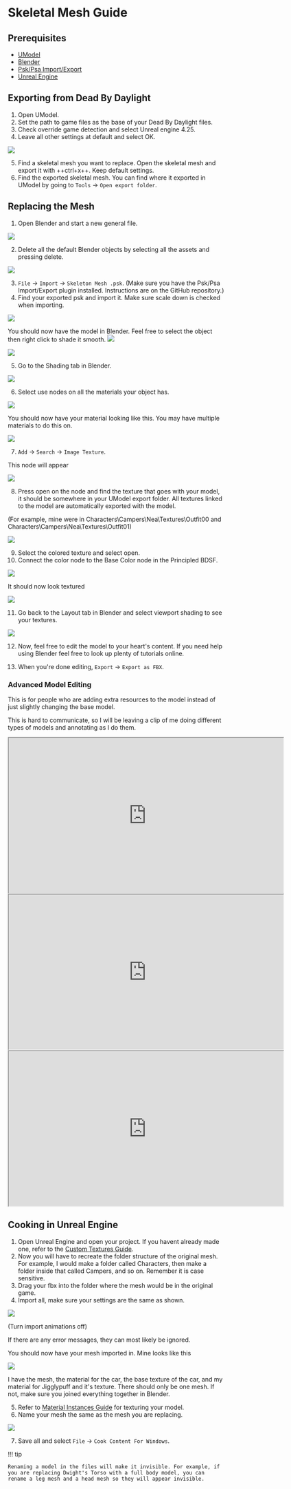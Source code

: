 # Skeletal Mesh Guide

## Prerequisites

- [UModel](https://www.gildor.org/en/projects/umodel)
- [Blender](https://www.blender.org/download/)
- [Psk/Psa Import/Export](https://github.com/Befzz/blender3d_import_psk_psa)
- [Unreal Engine](https://www.unrealengine.com/en-US/download)

## Exporting from Dead By Daylight

1. Open UModel.
2. Set the path to game files as the base of your Dead By Daylight files.
3. Check override game detection and select Unreal engine 4.25.
4. Leave all other settings at default and select OK.

![](https://images-ext-2.discordapp.net/external/aHO1nQ_Mz4-lg48MPivnC5yDjQMqIMH7zccCU9q3kbQ/https/media.discordapp.net/attachments/833812099263627335/833852232449261578/unknown.png)

5. Find a skeletal mesh you want to replace. Open the skeletal mesh and export it with ++ctrl+x++. Keep default settings.
6. Find the exported skeletal mesh. You can find where it exported in UModel by going to `Tools` → `Open export folder`.

## Replacing the Mesh

1. Open Blender and start a new general file.

![](https://media.discordapp.net/attachments/797525681608982538/797532695810146304/unknown.png)

2. Delete all the default Blender objects by selecting all the assets and pressing delete.

![](https://media.discordapp.net/attachments/797525681608982538/797532879785164850/unknown.png)

3. `File` → `Import` → `Skeleton Mesh .psk`.
(Make sure you have the Psk/Psa Import/Export plugin installed. Instructions are on the GitHub repository.)
4. Find your exported psk and import it. Make sure scale down is checked when importing. 

![](https://media.discordapp.net/attachments/797528664535072779/797581354257612840/unknown.png)

You should now have the model in Blender. Feel free to select the object then right click to shade it smooth.
![](https://media.discordapp.net/attachments/797528664535072779/797581639790231553/unknown.png)

![](https://media.discordapp.net/attachments/797528664535072779/797581687659692032/unknown.png)

5. Go to the Shading tab in Blender.

![](https://media.discordapp.net/attachments/797528664535072779/797582859551375380/unknown.png)

6. Select use nodes on all the materials your object has.

![](https://media.discordapp.net/attachments/797528664535072779/797582940300640326/unknown.png)

You should now have your material looking like this. You may have multiple materials to do this on.

![](https://media.discordapp.net/attachments/797528664535072779/797583511967367199/unknown.png)

7. `Add` → `Search` → `Image Texture`.

This node will appear

![](https://media.discordapp.net/attachments/797525681608982538/797534561285701672/unknown.png)

8. Press open on the node and find the texture that goes with your model, it should be somewhere in your UModel export folder. All textures linked to the model are automatically exported with the model.

(For example, mine were in Characters\Campers\Nea\Textures\Outfit00 and Characters\Campers\Nea\Textures\Outfit01)

![](https://media.discordapp.net/attachments/797528664535072779/797583971936501801/unknown.png)

9. Select the colored texture and select open.
10. Connect the color node to the Base Color node in the Principled BDSF.

![](https://media.discordapp.net/attachments/797525681608982538/797535360498270258/unknown.png)

It should now look textured

![](https://media.discordapp.net/attachments/797528664535072779/797584170116317204/unknown.png)

11. Go back to the Layout tab in Blender and select viewport shading to see your textures.

![](https://media.discordapp.net/attachments/797528664535072779/797584311217160282/unknown.png)

12. Now, feel free to edit the model to your heart's content. If you need help using Blender feel free to look up plenty of tutorials online.

13. When you're done editing, `Export` → `Export as FBX`.

### Advanced Model Editing
This is for people who are adding extra resources to the model instead of just slightly changing the base model.

This is hard to communicate, so I will be leaving a clip of me doing different types of models and annotating as I do them.

<iframe width="640" height="360"
src="https://www.youtube.com/embed/4H0jZfNXUJY">
</iframe>

<iframe width="640" height="360"
src="https://www.youtube.com/embed/sjnxGb5b0lA">
</iframe>

<iframe width="640" height="360"
src="https://www.youtube.com/embed/NJ0EFMiGT0E">
</iframe>

## Cooking in Unreal Engine

1. Open Unreal Engine and open your project. If you havent already made one, refer to the [Custom Textures Guide](../Textures.md).
2. Now you will have to recreate the folder structure of the original mesh. For example, I would make a folder called Characters, then make a folder inside that called Campers, and so on. Remember it is case sensitive. 
3. Drag your fbx into the folder where the mesh would be in the original game.
4. Import all, make sure your settings are the same as shown.

![](https://media.discordapp.net/attachments/797528664535072779/797927449714360410/unknown.png)

(Turn import animations off)

If there are any error messages, they can most likely be ignored. 

You should now have your mesh imported in. Mine looks like this

![](https://media.discordapp.net/attachments/797528664535072779/797930008088936538/unknown.png)

I have the mesh, the material for the car, the base texture of the car, and my material for Jigglypuff and it's texture. There should only be one mesh. If not, make sure you joined everything together in Blender.

5. Refer to [Material Instances Guide](../MaterialInstances) for texturing your model.
6. Name your mesh the same as the mesh you are replacing.

![](https://media.discordapp.net/attachments/797525681608982538/797552959176179752/unknown.png)

7. Save all and select `File` → `Cook Content For Windows`.

!!! tip

    Renaming a model in the files will make it invisible. For example, if you are replacing Dwight's Torso with a full body model, you can rename a leg mesh and a head mesh so they will appear invisible.

